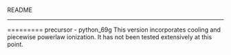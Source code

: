 README
***
=========
precursor - python_69g
This version incorporates cooling and piecewise powerlaw ionization. It has not been tested extensively at this point.


